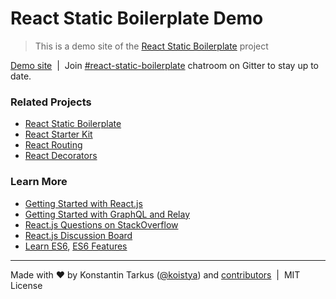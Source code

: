 # React Static Boilerplate Demo

> This is a demo site of the [React Static Boilerplate](https://github.com/koistya/react-static-boilerplate) project

[Demo site](http://react-static.tarkus.me) &nbsp;|&nbsp; Join [#react-static-boilerplate](https://gitter.im/koistya/react-static-boilerplate) chatroom on Gitter to stay up to date.

### Related Projects

  * [React Static Boilerplate](https://github.com/koistya/react-static-boilerplate)
  * [React Starter Kit](https://github.com/kriasoft/react-starter-kit)
  * [React Routing](https://github.com/kriasoft/react-routing)
  * [React Decorators](https://github.com/kriasoft/react-decorators)

### Learn More

  * [Getting Started with React.js](http://facebook.github.io/react/)
  * [Getting Started with GraphQL and Relay](https://quip.com/oLxzA1gTsJsE)
  * [React.js Questions on StackOverflow](http://stackoverflow.com/questions/tagged/reactjs)
  * [React.js Discussion Board](https://discuss.reactjs.org/)
  * [Learn ES6](https://babeljs.io/docs/learn-es6/), [ES6 Features](https://github.com/lukehoban/es6features#readme)

---
Made with ♥ by Konstantin Tarkus ([@koistya](https://twitter.com/koistya)) and [contributors](https://github.com/koistya/react-static-boilerplate/graphs/contributors) &nbsp;|&nbsp; MIT License
